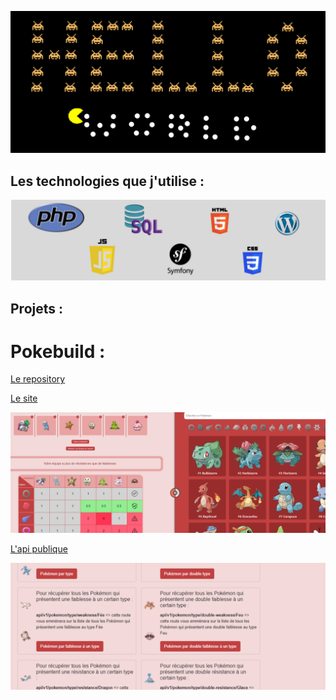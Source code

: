 ![alt text](https://github.com/Geoffrey-Cauchois/Geoffrey-Cauchois/blob/main/img/header.png?raw=true)

## Les technologies que j'utilise :

![alt text](https://github.com/Geoffrey-Cauchois/Geoffrey-Cauchois/blob/main/img/techs.PNG?raw=true)

## Projets :
# Pokebuild :

<a href="https://github.com/O-clock-Marty/project-pokemon-team-builder-backend" target="_blank">Le repository</a>


<a href="http://pokebuild.xyz" target="_blank">Le site</a>

![alt text](https://github.com/Geoffrey-Cauchois/Geoffrey-Cauchois/blob/main/img/pokebuild.PNG?raw=true)

<a href="http://ec2-54-209-63-59.compute-1.amazonaws.com/api/v1" target="_blank">L'api publique</a>

![alt text](https://github.com/Geoffrey-Cauchois/Geoffrey-Cauchois/blob/main/img/pokebuild_api.PNG?raw=true)

<!--
**Geoffrey-Cauchois/Geoffrey-Cauchois** is a ✨ _special_ ✨ repository because its `README.md` (this file) appears on your GitHub profile.

Here are some ideas to get you started:

- 🔭 I’m currently working on ...
- 🌱 I’m currently learning ...
- 👯 I’m looking to collaborate on ...
- 🤔 I’m looking for help with ...
- 💬 Ask me about ...
- 📫 How to reach me: ...
- 😄 Pronouns: ...
- ⚡ Fun fact: ...
-->
